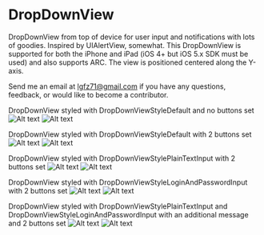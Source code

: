 DropDownView
============

DropDownView from top of device for user input and notifications with lots of goodies. Inspired by UIAlertView, somewhat.
This DropDownView is supported for both the iPhone and iPad (iOS 4+ but iOS 5.x SDK must be used) and also supports ARC. 
The view is positioned centered along the Y-axis.

Send me an email at lgfz71@gmail.com if you have any questions, feedback, or would like to become a contributor.

DropDownView styled with DropDownViewStyleDefault and no buttons set
![Alt text](https://raw.github.com/gfranks/ios_DropDownView/master/Screenshots/DropDownViewScreenStyleDefaultNoButtonsHalf.png)
![Alt text](https://raw.github.com/gfranks/ios_DropDownView/master/Screenshots/DropDownViewScreenStyleDefaultNoButtonsFull.png)

DropDownView styled with DropDownViewStyleDefault with 2 buttons set
![Alt text](https://raw.github.com/gfranks/ios_DropDownView/master/Screenshots/DropDownViewScreenStyleDefaultHalf.png)
![Alt text](https://raw.github.com/gfranks/ios_DropDownView/master/Screenshots/DropDownViewScreenStyleDefaultFull.png)

DropDownView styled with DropDownViewStylePlainTextInput with 2 buttons set
![Alt text](https://raw.github.com/gfranks/ios_DropDownView/master/Screenshots/DropDownViewScreenStyleInputHalf.png)
![Alt text](https://raw.github.com/gfranks/ios_DropDownView/master/Screenshots/DropDownViewScreenStyleInputFull.png)

DropDownView styled with DropDownViewStyleLoginAndPasswordInput with 2 buttons set
![Alt text](https://raw.github.com/gfranks/ios_DropDownView/master/Screenshots/DropDownViewScreenStyleLoginPassInputHalf.png)
![Alt text](https://raw.github.com/gfranks/ios_DropDownView/master/Screenshots/DropDownViewScreenStyleLoginPassInputFull.png)

DropDownView styled with DropDownViewStylePlainTextInput and DropDownViewStyleLoginAndPasswordInput with an additional message and 2 buttons set
![Alt text](https://raw.github.com/gfranks/ios_DropDownView/master/Screenshots/DropDownViewScreenStyleDefaultWithMessageFull.png)
![Alt text](https://raw.github.com/gfranks/ios_DropDownView/master/Screenshots/DropDownViewScreenStyleLoginPassInputWithMessageFull.png)
